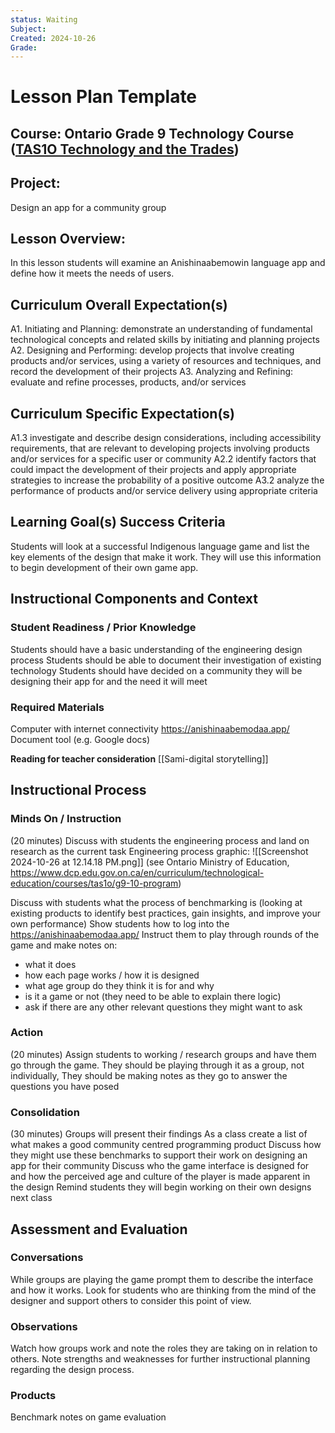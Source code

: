 ```yaml
---
status: Waiting
Subject: 
Created: 2024-10-26
Grade:
---
```

# Lesson Plan Template
## Course: Ontario Grade 9 Technology Course ([TAS1O Technology and the Trades](https://www.dcp.edu.gov.on.ca/en/curriculum/technological-education/courses/tas1o))
## Project:
Design an app for a community group
## Lesson Overview:
In this lesson students will examine an Anishinaabemowin language app and define how it meets the needs of users.
## Curriculum Overall Expectation(s)
A1. Initiating and Planning: demonstrate an understanding of fundamental technological concepts and related skills by initiating and planning projects
A2. Designing and Performing: develop projects that involve creating products and/or services, using a variety of resources and techniques, and record the development of their projects
A3. Analyzing and Refining: evaluate and refine processes, products, and/or services
## Curriculum Specific Expectation(s)
A1.3 investigate and describe design considerations, including accessibility requirements, that are relevant to developing projects involving products and/or services for a specific user or community
A2.2 identify factors that could impact the development of their projects and apply appropriate strategies to increase the probability of a positive outcome
A3.2 analyze the performance of products and/or service delivery using appropriate criteria
## Learning Goal(s) Success Criteria
Students will look at a successful Indigenous language game and list the key elements of the design that make it work. They will use this information to begin development of their own game app.
## Instructional Components and Context
### Student Readiness / Prior Knowledge
Students should have a basic understanding of the engineering design process
Students should be able to document their investigation of existing technology
Students should have decided on a community they will be designing their app for and the need it will meet
### Required Materials
Computer with internet connectivity
https://anishinaabemodaa.app/
Document tool (e.g. Google docs)

**Reading for teacher consideration** [[Sami-digital storytelling]]
## Instructional Process
### Minds On / Instruction
(20 minutes)
Discuss with students the engineering process and land on research as the current task
Engineering process graphic: 
![[Screenshot 2024-10-26 at 12.14.18 PM.png]]
(see Ontario Ministry of Education, https://www.dcp.edu.gov.on.ca/en/curriculum/technological-education/courses/tas1o/g9-10-program)

Discuss with students what the process of benchmarking is (looking at existing products to identify best practices, gain insights, and improve your own performance)
Show students how to log into the https://anishinaabemodaa.app/
Instruct them to play through rounds of the game and make notes on:
- what it does
- how each page works / how it is designed
- what age group do they think it is for and why
- is it a game or not (they need to be able to explain there logic)
- ask if there are any other relevant questions they might want to ask
### Action
(20 minutes)
Assign students to working / research groups and have them go through the game.
They should be playing through it as a group, not individually, 
They should be making notes as they go to answer the questions you have posed
### Consolidation
(30 minutes)
Groups will present their findings
As a class create a list of what makes a good community centred programming product
Discuss how they might use these benchmarks to support their work on designing an app for their community
Discuss who the game interface is designed for and how the perceived age and culture of the player is made apparent in the design
Remind students they will begin working on their own designs next class
## Assessment and Evaluation
### Conversations
While groups are playing the game prompt them to describe the interface and how it works. Look for students who are thinking from the mind of the designer and support others to consider this point of view. 
### Observations
Watch how groups work and note the roles they are taking on in relation to others. Note strengths and weaknesses for further instructional planning regarding the design process.
### Products
Benchmark notes on game evaluation
 